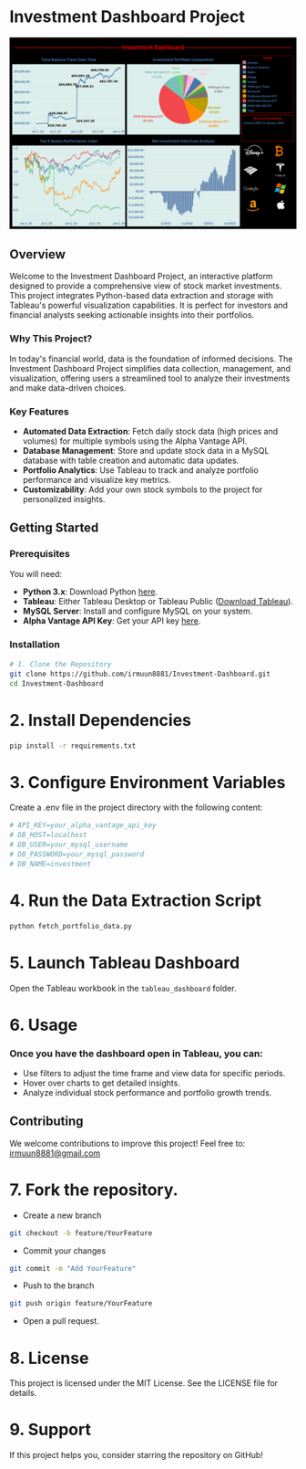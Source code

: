 # Investment Dashboard Project

![Investment Dashboard](tableau_dashboard/Tableau%20Dashboard.png "Investment Dashboard")

## Overview

Welcome to the Investment Dashboard Project, an interactive platform designed to provide a comprehensive view of stock market investments. This project integrates Python-based data extraction and storage with Tableau's powerful visualization capabilities. It is perfect for investors and financial analysts seeking actionable insights into their portfolios.

### Why This Project?

In today's financial world, data is the foundation of informed decisions. The Investment Dashboard Project simplifies data collection, management, and visualization, offering users a streamlined tool to analyze their investments and make data-driven choices.

### Key Features

- **Automated Data Extraction**: Fetch daily stock data (high prices and volumes) for multiple symbols using the Alpha Vantage API.
- **Database Management**: Store and update stock data in a MySQL database with table creation and automatic data updates.
- **Portfolio Analytics**: Use Tableau to track and analyze portfolio performance and visualize key metrics.
- **Customizability**: Add your own stock symbols to the project for personalized insights.

## Getting Started

### Prerequisites

You will need:
- **Python 3.x**: Download Python [here](https://www.python.org/downloads/).
- **Tableau**: Either Tableau Desktop or Tableau Public ([Download Tableau](https://www.tableau.com/products/desktop/download)).
- **MySQL Server**: Install and configure MySQL on your system.
- **Alpha Vantage API Key**: Get your API key [here](https://www.alphavantage.co/support/#api-key).

### Installation

```bash
# 1. Clone the Repository
git clone https://github.com/irmuun8881/Investment-Dashboard.git
cd Investment-Dashboard
```

# 2. Install Dependencies
```bash
pip install -r requirements.txt
```

# 3. Configure Environment Variables

Create a .env file in the project directory with the following content:
```bash
# API_KEY=your_alpha_vantage_api_key
# DB_HOST=localhost
# DB_USER=your_mysql_username
# DB_PASSWORD=your_mysql_password
# DB_NAME=investment
```

# 4. Run the Data Extraction Script
```bash
python fetch_portfolio_data.py
```

# 5. Launch Tableau Dashboard
Open the Tableau workbook in the `tableau_dashboard` folder.

# 6. Usage
### Once you have the dashboard open in Tableau, you can:

- Use filters to adjust the time frame and view data for specific periods.
- Hover over charts to get detailed insights.
- Analyze individual stock performance and portfolio growth trends.
## Contributing
We welcome contributions to improve this project! Feel free to: irmuun8881@gmail.com

# 7. Fork the repository.
- Create a new branch
```bash
git checkout -b feature/YourFeature
```
- Commit your changes 
```bash
git commit -m "Add YourFeature"
```
- Push to the branch 
```bash
git push origin feature/YourFeature
```
- Open a pull request.
# 8. License
This project is licensed under the MIT License. See the LICENSE file for details.

# 9. Support
If this project helps you, consider starring the repository on GitHub!